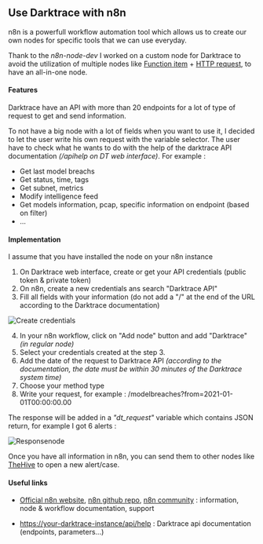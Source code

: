 


## Use Darktrace with n8n

n8n is a powerfull  workflow automation tool which allows us to create our own nodes for specific tools that we can use everyday.

Thank to the *n8n-node-dev* I worked on a custom node for Darktrace to avoid the utilization of multiple nodes like [Function item](https://docs.n8n.io/nodes/n8n-nodes-base.functionItem/) + [HTTP request](https://docs.n8n.io/nodes/n8n-nodes-base.httpRequest/), to have an all-in-one node.

#### Features

Darktrace have an API with more than 20 endpoints for a lot of type of request to get and send information.

To not have a big node with a lot of fields when you want to use it, I decided to let the user write his own request with the variable selector. The user have to check what he wants to do with the help of the darktrace API documentation *(/apihelp on DT web interface)*. For example :

- Get last model breachs 
- Get status, time, tags
- Get subnet, metrics
- Modify intelligence feed
- Get models information, pcap, specific information on endpoint (based on filter)
- ...

#### Implementation

I assume that you have installed the node on your n8n instance

1. On Darktrace web interface, create or get your API credentials (public token & private token)
2. On n8n, create a new credentials ans search "Darktrace API"
3. Fill all fields with your information (do not add a "/" at the end of the URL according to the Darktrace documentation)

![Create credentials](files/darktrace/credentials.png)



4. In your n8n workflow, click on "Add node" button and add "Darktrace" *(in regular node)*
5. Select your credentials created at the step 3.
6. Add the date of the request to Darktrace API *(according to the documentation, the date must be within 30 minutes of the Darktrace system time)*
7. Choose your method type
8. Write your request, for example : /modelbreaches?from=2021-01-01T00:00:00.00



The response will be added in a *"dt_request"* variable which contains JSON return, for example I got 6 alerts :



![Responsenode](files/darktrace/response_example.png)



Once you have all information in n8n, you can send them to other nodes like [TheHive](https://docs.n8n.io/nodes/n8n-nodes-base.theHive/) to open a new alert/case.



#### Useful links

- [Official n8n website](https://n8n.io/), [n8n github repo](https://github.com/n8n-io/n8n), [n8n community](https://community.n8n.io/) : information, node & workflow documentation, support

- [https://your-darktrace-instance/api/help](https://your-darktrace-instance/api/help) : Darktrace api documentation (endpoints, parameters...)

